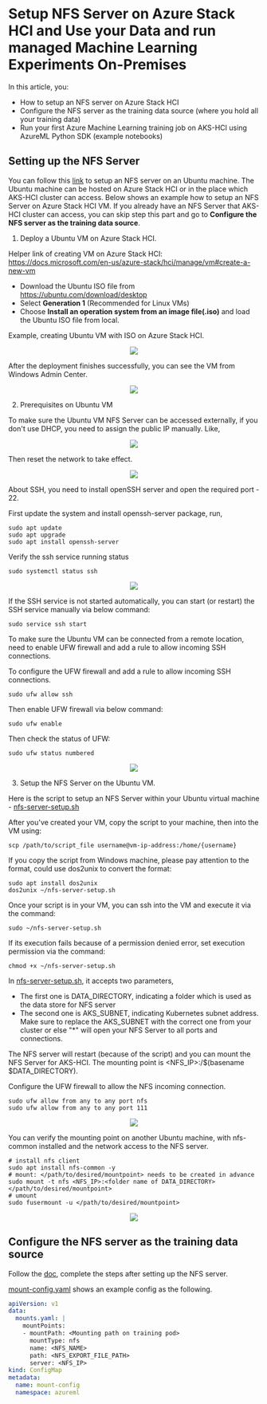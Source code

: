 # Setup NFS Server on Azure Stack HCI and Use your Data and run managed Machine Learning Experiments On-Premises

In this article, you:
* How to setup an NFS server on Azure Stack HCI
* Configure the NFS server as the training data source (where you hold all your training data)
* Run your first Azure Machine Learning training job on AKS-HCI using AzureML Python SDK (example notebooks)

## Setting up the NFS Server

You can follow this [link](https://help.ubuntu.com/community/SettingUpNFSHowTo) to setup an NFS server on an Ubuntu machine. The Ubuntu machine can be hosted on Azure Stack HCI or in the place which AKS-HCI cluster can access. Below shows an example how to setup an NFS Server on Azure Stack HCI VM. If you already have an NFS Server that AKS-HCI cluster can access, you can skip step this part and go to **Configure the NFS server as the training data source**.

1. Deploy a Ubuntu VM on Azure Stack HCI.

Helper link of creating VM on Azure Stack HCI: https://docs.microsoft.com/en-us/azure-stack/hci/manage/vm#create-a-new-vm

* Download the Ubuntu ISO file from https://ubuntu.com/download/desktop
* Select **Generation 1** (Recommended for Linux VMs)
* Choose **Install an operation system from an image file(.iso)** and load the Ubuntu ISO file from local.

Example, creating Ubuntu VM with ISO on Azure Stack HCI.

<p align="center">
  <img src="nfs/images/create-ubuntu-vm.png" />
</p>

After the deployment finishes successfully, you can see the VM from Windows Admin Center.

<p align="center">
  <img src="nfs/images/ubuntu-vm-created.png" />
</p>

2. Prerequisites on Ubuntu VM

To make sure the Ubuntu VM NFS Server can be accessed externally, if you don't use DHCP, you need to assign the public IP manually. Like,

<p align="center">
  <img src="nfs/images/configure-public-ip.png" />
</p>

Then reset the network to take effect.

<p align="center">
  <img src="nfs/images/reset-network.png" />
</p>

About SSH, you need to install openSSH server and open the required port - 22.

First update the system and install openssh-server package, run,

```shell
sudo apt update
sudo apt upgrade
sudo apt install openssh-server
```
Verify the ssh service running status
```shell
sudo systemctl status ssh
```
<p align="center">
  <img src="nfs/images/ssh-status.png" />
</p>

If the SSH service is not started automatically, you can start (or restart) the SSH service manually via below command:
```shell
sudo service ssh start
```
To make sure the Ubuntu VM can be connected from a remote location, need to enable UFW firewall and add a rule to allow incoming SSH connections.

To configure the UFW firewall and add a rule to allow incoming SSH connections.
```shell
sudo ufw allow ssh
```
Then enable UFW firewall via below command:
```shell
sudo ufw enable
```
Then check the status of UFW:
```shell
sudo ufw status numbered
```
<p align="center">
  <img src="nfs/images/ufw-ssh.png" />
</p>


3. Setup the NFS Server on the Ubuntu VM.

Here is the script to setup an NFS Server within your Ubuntu virtual machine - [nfs-server-setup.sh](nfs/nfs-server-setup.sh)

After you've created your VM, copy the script to your machine, then into the VM using: 

```shell
scp /path/to/script_file username@vm-ip-address:/home/{username}
```
If you copy the script from Windows machine, please pay attention to the format, could use dos2unix to convert the format:
```shell
sudo apt install dos2unix
dos2unix ~/nfs-server-setup.sh
```
Once your script is in your VM, you can ssh into the VM and execute it via the command:

```shell
sudo ~/nfs-server-setup.sh
```
If its execution fails because of a permission denied error, set execution permission via the command:

```shell
chmod +x ~/nfs-server-setup.sh
```

In [nfs-server-setup.sh](nfs/nfs-server-setup.sh), it accepts two parameters,
* The first one is DATA_DIRECTORY, indicating a folder which is used as the data store for NFS server
* The second one is AKS_SUBNET, indicating Kubernetes subnet address. Make sure to replace the AKS_SUBNET with the correct one from your cluster or else "*" will open your NFS Server to all ports and connections.

The NFS server will restart (because of the script) and you can mount the NFS Server for AKS-HCI. The mounting point is <NFS_IP>:/$(basename $DATA_DIRECTORY).

Configure the UFW firewall to allow the NFS incoming connection.
```shell
sudo ufw allow from any to any port nfs
sudo ufw allow from any to any port 111
```
<p align="center">
  <img src="nfs/images/ufw-nfs.png" />
</p>

You can verify the mounting point on another Ubuntu machine, with nfs-common installed and the network access to the NFS server.
```shell
# install nfs client
sudo apt install nfs-common -y
# mount: </path/to/desired/mountpoint> needs to be created in advance
sudo mount -t nfs <NFS_IP>:<folder name of DATA_DIRECTORY> </path/to/desired/mountpoint>
# umount
sudo fusermount -u </path/to/desired/mountpoint>
```
<p align="center">
  <img src="nfs/images/verify-nfs-vm.png" />
</p>

## Configure the NFS server as the training data source

Follow the [doc](../setup-ephemeral-nfs-volume.md), complete the steps after setting up the NFS server.

[mount-config.yaml](nfs/mount-config.yaml) shows an example config as the following.

```yaml
apiVersion: v1
data:
  mounts.yaml: |
    mountPoints:
    - mountPath: <Mounting path on training pod>
      mountType: nfs
      name: <NFS_NAME>
      path: <NFS_EXPORT_FILE_PATH>
      server: <NFS_IP>
kind: ConfigMap
metadata:
  name: mount-config
  namespace: azureml
```